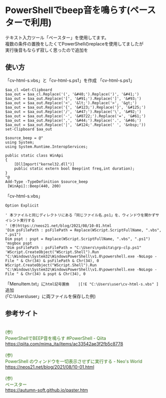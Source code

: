 # PowerShellでbeep音を鳴らす\(ペースターで利用\)
テキスト入力ツール「ペースター」を使用してます。  
複数の条件の置換をしたくてPowerShellのreplaceを使用してましたが  
実行後音もならず寂しく思ったので追加を
## 使い方
「cv-html-s.vbs」と「cv-html-s.ps1」を作成
「cv-html-s.ps1」
```
$aa_cl =Get-Clipboard 
$aa_out = $aa_cl.Replace('(', '&#40;').Replace(')', '&#41;')
$aa_out = $aa_out.Replace('[', '&#91;').Replace(']', '&#93;')
$aa_out = $aa_out.Replace('<', '&lt;').Replace('>', '&gt;')
$aa_out = $aa_out.Replace('{', '&#123;').Replace('}', '&#125;')
$aa_out = $aa_out.Replace('/', '&#47;').Replace('\', '&#92;')
$aa_out = $aa_out.Replace('-', '&#8722;').Replace('=', '&#61;')
$aa_out = $aa_out.Replace(',', '&#44;').Replace('.', '&#46;')
$aa_out = $aa_out.Replace('|', '&#124;'.Replace(' ', '&nbsp;'))
set-Clipboard $aa_out

$source_beep = @"
using System;
using System.Runtime.InteropServices;

public static class WinApi
{
    [DllImport("kernel32.dll")]
    public static extern bool Beep(int freq,int duration);
}
"@
Add-Type -TypeDefinition $source_beep
 [WinApi]::Beep(440, 200)
```
「cv-html-s.vbs」
```
Option Explicit

' 本ファイルと同じディレクトリにある「同じファイル名.ps1」を、ウィンドウを開かずサイレント実行する
' (参)https://neos21.net/blog/2021/08/10-01.html
'Dim psFilePath : psFilePath = Replace(WScript.ScriptFullName, ".vbs", ".ps1")
Dim pspt : pspt = Replace(WScript.ScriptFullName, ".vbs", ".ps1")
'msgbox pspt
'Dim psFilePath : psFilePath = "C:\Users\nyobita\grp-clp.ps1"
'WScript.CreateObject("WScript.Shell").Run "C:\Windows\System32\WindowsPowerShell\v1.0\powershell.exe -NoLogo -File " & Chr(34) & psFilePath & Chr(34), 0
WScript.CreateObject("WScript.Shell").Run "C:\Windows\System32\WindowsPowerShell\v1.0\powershell.exe -NoLogo -File " & Chr(34) & pspt & Chr(34), 0
```
「MenuItem.txt」に`html記号置換   	|[!E "C:\Users\user\cv-html-s.vbs" ]`追加  
\(「C:\Users\user」に両ファイルを保存した例\)  
## 参考サイト
<span style="color: #38761d;"><br>(参)<br>PowerShellでBEEP音を鳴らす #PowerShell - Qiita<br>https://qiita.com/mima_ita/items/ac33542ae3f2fb5c8778</span><br>
<span style="color: #38761d;"><br />(参)<br />PowerShell のウィンドウを一切表示させずに実行する - Neo's World<br />https://neos21.net/blog/2021/08/10-01.html</span><br />
<span style="color: #38761d;"><br>(参)<br>ペースター<br>https://autumn-soft.github.io/paster.htm</span><br>
  

